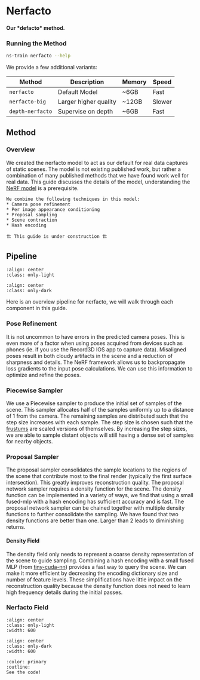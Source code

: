 # Nerfacto

<h4>Our *defacto* method.</h4>
 
### Running the Method
 
```bash
ns-train nerfacto --help
```

We provide a few additional variants:

| Method           | Description           | Memory | Speed  |
| ---------------- | --------------------- | ------ | ------ |
| `nerfacto`       | Default Model         | ~6GB   | Fast   |
| `nerfacto-big`   | Larger higher quality | ~12GB  | Slower |
| `depth-nerfacto` | Supervise on depth    | ~6GB   | Fast   |

## Method

### Overview

We created the nerfacto model to act as our default for real data captures of static scenes. The model is not existing published work, but rather a combination of many published methods that we have found work well for real data. This guide discusses the details of the model, understanding the [NeRF model](./nerf.md) is a prerequisite.

```{admonition} TLDR
We combine the following techniques in this model:
* Camera pose refinement
* Per image appearance conditioning
* Proposal sampling
* Scene contraction
* Hash encoding
```

```{warning}
🏗️ This guide is under construction 🏗️
```

## Pipeline

```{image} imgs/nerfacto/models_nerfacto_pipeline-light.png
:align: center
:class: only-light
```

```{image} imgs/nerfacto/models_nerfacto_pipeline-dark.png
:align: center
:class: only-dark
```

Here is an overview pipeline for nerfacto, we will walk through each component in this guide.

### Pose Refinement

It is not uncommon to have errors in the predicted camera poses. This is even more of a factor when using poses acquired from devices such as phones (ie. if you use the Record3D IOS app to capture data). Misaligned poses result in both cloudy artifacts in the scene and a reduction of sharpness and details. The NeRF framework allows us to backpropagate loss gradients to the input pose calculations. We can use this information to optimize and refine the poses.

### Piecewise Sampler

We use a Piecewise sampler to produce the initial set of samples of the scene. This sampler allocates half of the samples uniformly up to a distance of 1 from the camera. The remaining samples are distributed such that the step size increases with each sample. The step size is chosen such that the [frustums](../model_components/visualize_samples.ipynb) are scaled versions of themselves. By increasing the step sizes, we are able to sample distant objects will still having a dense set of samples for nearby objects.

### Proposal Sampler

The proposal sampler consolidates the sample locations to the regions of the scene that contribute most to the final render (typically the first surface intersection). This greatly improves reconstruction quality. The proposal network sampler requires a density function for the scene. The density function can be implemented in a variety of ways, we find that using a small fused-mlp with a hash encoding has sufficient accuracy and is fast. The proposal network sampler can be chained together with multiple density functions to further consolidate the sampling. We have found that two density functions are better than one. Larger than 2 leads to diminishing returns.

#### Density Field

The density field only needs to represent a coarse density representation of the scene to guide sampling. Combining a hash encoding with a small fused MLP (from [tiny-cuda-nn](https://github.com/NVlabs/tiny-cuda-nn)) provides a fast way to query the scene. We can make it more efficient by decreasing the encoding dictionary size and number of feature levels. These simplifications have little impact on the reconstruction quality because the density function does not need to learn high frequency details during the initial passes.

### Nerfacto Field

```{image} imgs/nerfacto/models_nerfacto_field-light.png
:align: center
:class: only-light
:width: 600
```

```{image} imgs/nerfacto/models_nerfacto_field-dark.png
:align: center
:class: only-dark
:width: 600
```

```{button-link} https://github.com/nerfstudio-project/nerfstudio/blob/main/nerfstudio/models/nerfacto.py
:color: primary
:outline:
See the code!
```
